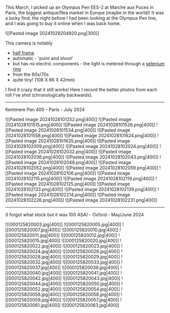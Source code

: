 This March, I picked up an Olympus Pen EES-2 at Marché aux Puces in Paris, the biggest antique/flea market in Europe (maybe in the world)! It was a lucky find; the night before I had been looking at the Olympus Pen line, and I was going to buy it online when I was back home. 

![[Pasted image 20241029204920.png|300]]

This camera is notably
- [half frame](https://en.wikipedia.org/wiki/Half-frame_camera)
- automatic - 'point and shoot'
- but has no electric components - the light is metered through a [selenium ring](https://www.35mmc.com/17/08/2020/always-the-sun-in-admiration-of-the-selenium-cell-compact-camera-by-chris-pattison/) 
- from the 60s/70s
- quite tiny! (108 X 66 X 42mm)

I find it crazy that it still works! Here I record the better photos from each roll I've shot (chronologically backwards).

---
Kentmere Pan 400 - Paris - July 2024

![[Pasted image 20241028101252.png|400]]
![[Pasted image 20241028101515.png|400]]
![[Pasted image 20241028101526.png|400]]
![[Pasted image 20241028101534.png|400]]
![[Pasted image 20241028101558.png|400]]
![[Pasted image 20241028101624.png|400]]
![[Pasted image 20241028101635.png|400]]
![[Pasted image 20241028102009.png|400]]
![[Pasted image 20241028102024.png|400]]
![[Pasted image 20241028102032.png|400]]
![[Pasted image 20241028102036.png|400]]
![[Pasted image 20241028102043.png|400]]
![[Pasted image 20241028102048.png|400]]
![[Pasted image 20241028102052.png|400]]
![[Pasted image 20241028102059.png|400]]
![[Pasted image 20241028102106.png|400]]
![[Pasted image 20241028102115.png|400]]
![[Pasted image 20241028102119.png|400]]
![[Pasted image 20241028102125.png|400]]
![[Pasted image 20241028102133.png|400]]
![[Pasted image 20241028102139.png|400]]
![[Pasted image 20241028102214.png|400]]
![[Pasted image 20241028102226.png|400]]
![[Pasted image 20241028102231.png|400]]

---

(I forgot what stock but it was 100 ASA) - Oxford - May/June 2024

![[000125820003.jpg|400]]
![[000125820005.jpg|400]]
![[000125820007.jpg|400]]
![[000125820010.jpg|400]]
![[000125820011.jpg|400]]
![[000125820012.jpg|400]]
![[000125820015.jpg|400]]
![[000125820020.jpg|400]]
![[000125820022.jpg|400]]
![[000125820023.jpg|400]]
![[000125820024.jpg|400]]
![[000125820026.jpg|400]]
![[000125820028.jpg|400]]
![[000125820029.jpg|400]]
![[000125820032.jpg|400]]
![[000125820033.jpg|400]]
![[000125820037.jpg|400]]
![[000125820039.jpg|400]]
![[000125820040.jpg|400]]
![[000125820041.jpg|400]]
![[000125820042.jpg|400]]
![[000125820043.jpg|400]]
![[000125820044.jpg|400]]
![[000125820050.jpg|400]]
![[000125820052.jpg|400]]
![[000125820054.jpg|400]]
![[000125820056.jpg|400]]
![[000125820058.jpg|400]]
![[000125820059.jpg|400]]
![[000125820057.jpg|400]]
![[000125820061.jpg|400]]
![[000125820063.jpg|400]]